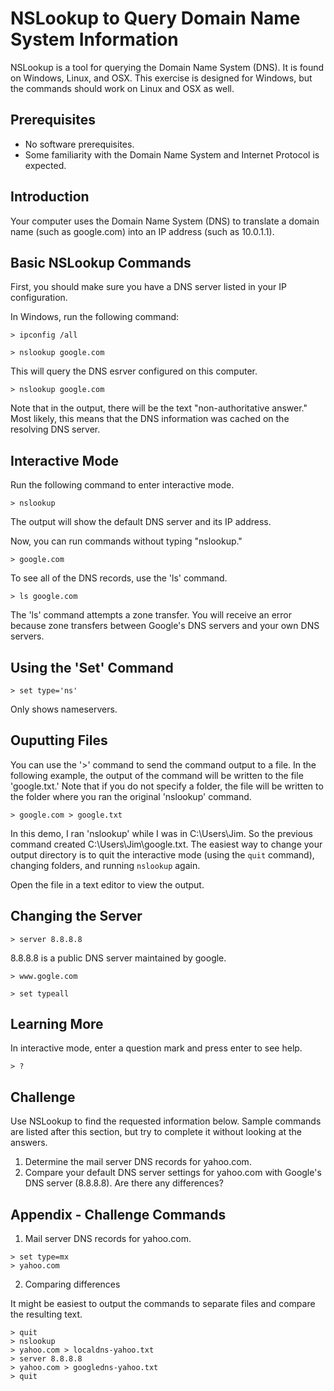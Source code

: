NSLookup to Query Domain Name System Information
==================================================

NSLookup is a tool for querying the Domain Name System (DNS). It is found on Windows, Linux, and OSX. This exercise is designed for Windows, but the commands should work on Linux and OSX as well.

Prerequisites
----------------------
  - No software prerequisites. 
  - Some familiarity with the Domain Name System and Internet Protocol is expected.

Introduction
---------------------

Your computer uses the Domain Name System (DNS) to translate a domain name (such as google.com) into an IP address (such as 10.0.1.1).

Basic NSLookup Commands
-------------------------

First, you should make sure you have a DNS server listed in your IP configuration.

In Windows, run the following command:

```
> ipconfig /all
```

```
> nslookup google.com
```

This will query the DNS esrver configured on this computer.


```
> nslookup google.com
```

Note that in the output, there will be the text "non-authoritative answer." Most likely, this means that the DNS information was cached on the resolving DNS server.


Interactive Mode
------------------------

Run the following command to enter interactive mode.

```
> nslookup
```

The output will show the default DNS server and its IP address.

Now, you can run commands without typing "nslookup."

```
> google.com
```

To see all of the DNS records, use the 'ls' command.

```
> ls google.com
```

The 'ls' command attempts a zone transfer. You will receive an error because zone transfers between Google's DNS servers and your own DNS servers.

Using the 'Set' Command
--------------------------

```
> set type='ns'

```
Only shows nameservers.

Ouputting Files
------------------------

You can use the '>' command to send the command output to a file. In the following example, the output of the command will be written to the file 'google.txt.' Note that if you do not specify a folder, the file will be written to the folder where you ran the original 'nslookup' command.

```
> google.com > google.txt
```

In this demo, I ran 'nslookup' while I was in C:\\Users\\Jim. So the previous command created C:\\Users\\Jim\\google.txt. The easiest way to change your output directory is to quit the interactive mode (using the `quit` command), changing folders, and running `nslookup` again.

Open the file in a text editor to view the output.

Changing the Server
-------------------------

```
> server 8.8.8.8
```

8.8.8.8 is a public DNS server maintained by google.


```
> www.gogle.com
```

```
> set typeall
```

Learning More
-----------------
In interactive mode, enter a question mark and press enter to see help.

```
> ?
```

Challenge
---------------------

Use NSLookup to find the requested information below. Sample commands are listed after this section, but try to complete it without looking at the answers.

1. Determine the mail server DNS records for yahoo.com.
2. Compare your default DNS server settings for yahoo.com with Google's DNS server (8.8.8.8). Are there any differences?

Appendix - Challenge Commands
-------------------------------

1. Mail server DNS records for yahoo.com.

```
> set type=mx
> yahoo.com
```

2. Comparing differences

It might be easiest to output the commands to separate files and compare the resulting text.

```
> quit
> nslookup
> yahoo.com > localdns-yahoo.txt
> server 8.8.8.8
> yahoo.com > googledns-yahoo.txt
> quit
```
